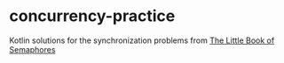 # concurrency-practice

Kotlin solutions for the synchronization problems from [The Little Book of Semaphores](http://greenteapress.com/semaphores/LittleBookOfSemaphores.pdf)